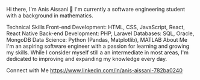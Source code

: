 Hi there, I'm Anis Aissani 👋
I'm currently a software engineering student with a background in mathematics.


Technical Skills
Front-end Development: HTML, CSS, JavaScript, React, React Native
Back-end Development: PHP, Laravel
Databases: SQL, Oracle, MongoDB
Data Science: Python (Pandas, Matplotlib), MATLAB
About Me
I'm an aspiring software engineer with a passion for learning and growing my skills. While I consider myself still a an intermediate in most areas, I'm dedicated to improving and expanding my knowledge every day.

Connect with Me
https://www.linkedin.com/in/anis-aissani-782ba0240
